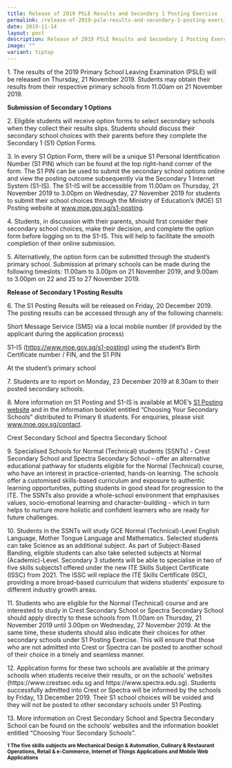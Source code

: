 ```yaml
---
title: Release of 2019 PSLE Results and Secondary 1 Posting Exercise
permalink: /release-of-2019-psle-results-and-secondary-1-posting-exercise/
date: 2019-11-14
layout: post
description: Release of 2019 PSLE Results and Secondary 1 Posting Exercise
image: ""
variant: tiptap
---
```

<p>1. The results of the 2019 Primary School Leaving Examination (PSLE) will
be released on Thursday, 21 November 2019. Students may obtain their results
from their respective primary schools from 11.00am on 21 November 2019.</p>
<p><strong>Submission of Secondary 1 Options</strong>
</p>
<p>2. Eligible students will receive option forms to select secondary schools
when they collect their results slips. Students should discuss their secondary
school choices with their parents before they complete the Secondary 1
(S1) Option Forms.</p>
<p>3. In every S1 Option Form, there will be a unique S1 Personal Identification
Number (S1 PIN) which can be found at the top right-hand corner of the
form. The S1 PIN can be used to submit the secondary school options online
and view the posting outcome subsequently via the Secondary 1 Internet
System (S1-IS). The S1-IS will be accessible from 11.00am on Thursday,
21 November 2019 to 3.00pm on Wednesday, 27 November 2019 for students
to submit their school choices through the Ministry of Education’s (MOE)
S1 Posting website at <a href="https://www.moe.gov.sg/s1-posting" rel="noopener noreferrer nofollow" target="_blank">www.moe.gov.sg/s1-posting</a>.</p>
<p>4. Students, in discussion with their parents, should first consider their
secondary school choices, make their decision, and complete the option
form before logging on to the S1-IS. This will help to facilitate the smooth
completion of their online submission.</p>
<p>5. Alternatively, the option form can be submitted through the student’s
primary school. Submission at primary schools can be made during the following
timeslots: 11.00am to 3.00pm on 21 November 2019, and 9.00am to 3.00pm
on 22 and 25 to 27 November 2019.</p>
<p><strong>Release of Secondary 1 Posting Results</strong>
</p>
<p>6. The S1 Posting Results will be released on Friday, 20 December 2019.
The posting results can be accessed through any of the following channels:</p>
<p>Short Message Service (SMS) via a local mobile number (if provided by
the applicant during the application process)</p>
<p>S1-IS (<a href="https://www.moe.gov.sg/s1-posting" rel="noopener noreferrer nofollow" target="_blank">https://www.moe.gov.sg/s1-posting</a>)
using the student’s Birth Certificate number / FIN, and the S1 PIN</p>
<p>At the student’s primary school</p>
<p>7. Students are to report on Monday, 23 December 2019 at 8.30am to their
posted secondary schools.</p>
<p>8. More information on S1 Posting and S1-IS is available at MOE’s <a href="https://www.moe.gov.sg/s1-posting" rel="noopener noreferrer nofollow" target="_blank">S1 Posting website</a> and
in the information booklet entitled “Choosing Your Secondary Schools” distributed
to Primary 6 students. For enquiries, please visit <a href="www.moe.gov.sg/contact" rel="noopener noreferrer nofollow" target="_blank">www.moe.gov.sg/contact</a>.</p>
<p>Crest Secondary School and Spectra Secondary School</p>
<p>9. Specialised Schools for Normal (Technical) students (SSNTs) - Crest
Secondary School and Spectra Secondary School – offer an alternative educational
pathway for students eligible for the Normal (Technical) course, who have
an interest in practice-oriented, hands-on learning. The schools offer
a customised skills-based curriculum and exposure to authentic learning
opportunities, putting students in good stead for progression to the ITE.
The SSNTs also provide a whole-school environment that emphasises values,
socio-emotional learning and character-building - which in turn helps to
nurture more holistic and confident learners who are ready for future challenges.</p>
<p>10. Students in the SSNTs will study GCE Normal (Technical)-Level English
Language, Mother Tongue Language and Mathematics. Selected students can
take Science as an additional subject. As part of Subject-Based Banding,
eligible students can also take selected subjects at Normal (Academic)-Level.
Secondary 3 students will be able to specialise in two of five skills subjects1
offered under the new ITE Skills Subject Certificate (ISSC) from 2021.
The ISSC will replace the ITE Skills Certificate (ISC), providing a more
broad-based curriculum that widens students’ exposure to different industry
growth areas.</p>
<p>11. Students who are eligible for the Normal (Technical) course and are
interested to study in Crest Secondary School or Spectra Secondary School
should apply directly to these schools from 11.00am on Thursday, 21 November
2019 until 3.00pm on Wednesday, 27 November 2019. At the same time, these
students should also indicate their choices for other secondary schools
under S1 Posting Exercise. This will ensure that those who are not admitted
into Crest or Spectra can be posted to another school of their choice in
a timely and seamless manner.</p>
<p>12. Application forms for these two schools are available at the primary
schools when students receive their results, or on the schools’ websites
(https://www.crestsec.edu.sg and https://www.spectra.edu.sg). Students
successfully admitted into Crest or Spectra will be informed by the schools
by Friday, 13 December 2019. Their S1 school choices will be voided and
they will not be posted to other secondary schools under S1 Posting.</p>
<p>13. More information on Crest Secondary School and Spectra Secondary School
can be found on the schools’ websites and the information booklet entitled
“Choosing Your Secondary Schools”.</p>
<p><strong><sub>1 The five skills subjects are Mechanical Design &amp; Automation, Culinary &amp; Restaurant Operations, Retail &amp; e-Commerce, Internet of Things Applications and Mobile Web Applications</sub></strong>
</p>
<p></p>